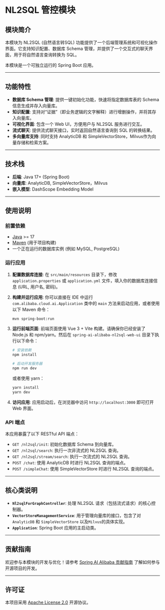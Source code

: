 # NL2SQL 管控模块

## 模块简介

本模块为 NL2SQL (自然语言转SQL) 功能提供了一个后端管理系统和可视化操作界面。它支持知识配置、数据库 Schema 管理，并提供了一个交互式的聊天界面，用于将自然语言查询转换为 SQL。

本模块是一个可独立运行的 Spring Boot 应用。

---

## 功能特性

- **数据库 Schema 管理**: 提供一键初始化功能，快速将指定数据库表的 Schema 信息生成并存入向量库。
- **知识配置**: 支持对“证据”（即业务逻辑的文字解释）进行增删操作，并将其存入向量库。
- **可视化界面**: 包含一个 Web UI，方便用户与 NL2SQL 服务进行交互。
- **流式聊天**: 提供流式聊天接口，实时返回自然语言查询到 SQL 的转换结果。
- **多向量库支持**: 同时支持 AnalyticDB 和 SimpleVectorStore，Milvus作为向量存储和检索方案。

---

## 技术栈

- **后端**: Java 17+ (Spring Boot)
- **向量库**: AnalyticDB, SimpleVectorStore，Milvus
- **嵌入模型**: DashScope Embedding Model

---

## 使用说明

### 前置依赖

- [Java](https://www.oracle.com/java/technologies/javase-jdk17-downloads.html) >= 17
- [Maven](https://maven.apache.org/) (用于项目构建)
- 一个正在运行的数据库实例 (例如 MySQL, PostgreSQL)

### 运行应用

1.  **配置数据库连接**:
    在 `src/main/resources` 目录下，修改 `application.properties` 或 `application.yml` 文件，填入你的数据库连接信息 (URL, 用户名, 密码)。

2.  **构建并运行应用**:
    你可以直接在 IDE 中运行 `com.alibaba.cloud.ai.Application` 类中的 `main` 方法来启动应用，或者使用以下 Maven 命令：

    ```bash
    mvn spring-boot:run
    ```

3. **运行前端页面**:
    前端页面使用 Vue 3 + Vite 构建。请确保你已经安装了 Node.js 和 npm/yarn。然后在 `spring-ai-alibaba-nl2sql-web-ui` 目录下执行以下命令：

    ```bash
    # 安装依赖
    npm install

    # 启动开发服务器
    npm run dev
    ```

    或者使用 yarn：

    ```bash
    yarn install
    yarn dev
    ```

3.  **访问应用**:
    应用启动后，在浏览器中访问 `http://localhost:3000` 即可打开 Web 界面。

### API 端点

本应用暴露了以下 RESTful API 端点：

- `GET /nl2sql/init`: 初始化数据库 Schema 到向量库。
- `GET /nl2sql/search`: 执行一次非流式的 NL2SQL 查询。
- `GET /nl2sql/stream/search`: 执行一次流式的 NL2SQL 查询。
- `POST /chat`: 使用 AnalyticDB 时进行 NL2SQL 查询的端点。
- `POST /simpleChat`: 使用 SimpleVectorStore 时进行 NL2SQL 查询的端点。

---

## 核心类说明

- **`Nl2sqlForGraphController`**: 处理 NL2SQL 请求（包括流式请求）的核心控制器。
- **`VectorStoreManagementService`**: 用于管理向量库的接口，包含了对 `AnalyticDB` 和 `SimpleVectorStore` 以及`Milvus`的具体实现。
- **`Application`**: Spring Boot 应用的主启动类。

---

## 贡献指南

欢迎参与本模块的开发与优化！请参考 [Spring AI Alibaba 贡献指南](https://github.com/alibaba/spring-ai-alibaba/blob/main/CONTRIBUTING-zh.md) 了解如何参与开源项目的开发。

---

## 许可证

本项目采用 [Apache License 2.0](https://www.apache.org/licenses/LICENSE-2.0) 开源协议。
